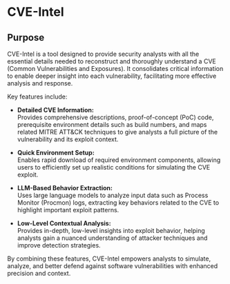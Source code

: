 # CVE-Intel
## Purpose

CVE-Intel is a tool designed to provide security analysts with all the essential details needed to reconstruct and thoroughly understand a CVE (Common Vulnerabilities and Exposures). It consolidates critical information to enable deeper insight into each vulnerability, facilitating more effective analysis and response.

Key features include:

- **Detailed CVE Information:**  
  Provides comprehensive descriptions, proof-of-concept (PoC) code, prerequisite environment details such as build numbers, and maps related MITRE ATT&CK techniques to give analysts a full picture of the vulnerability and its exploit context.

- **Quick Environment Setup:**  
  Enables rapid download of required environment components, allowing users to efficiently set up realistic conditions for simulating the CVE exploit.

- **LLM-Based Behavior Extraction:**  
  Uses large language models to analyze input data such as Process Monitor (Procmon) logs, extracting key behaviors related to the CVE to highlight important exploit patterns.

- **Low-Level Contextual Analysis:**  
  Provides in-depth, low-level insights into exploit behavior, helping analysts gain a nuanced understanding of attacker techniques and improve detection strategies.

By combining these features, CVE-Intel empowers analysts to simulate, analyze, and better defend against software vulnerabilities with enhanced precision and context.



